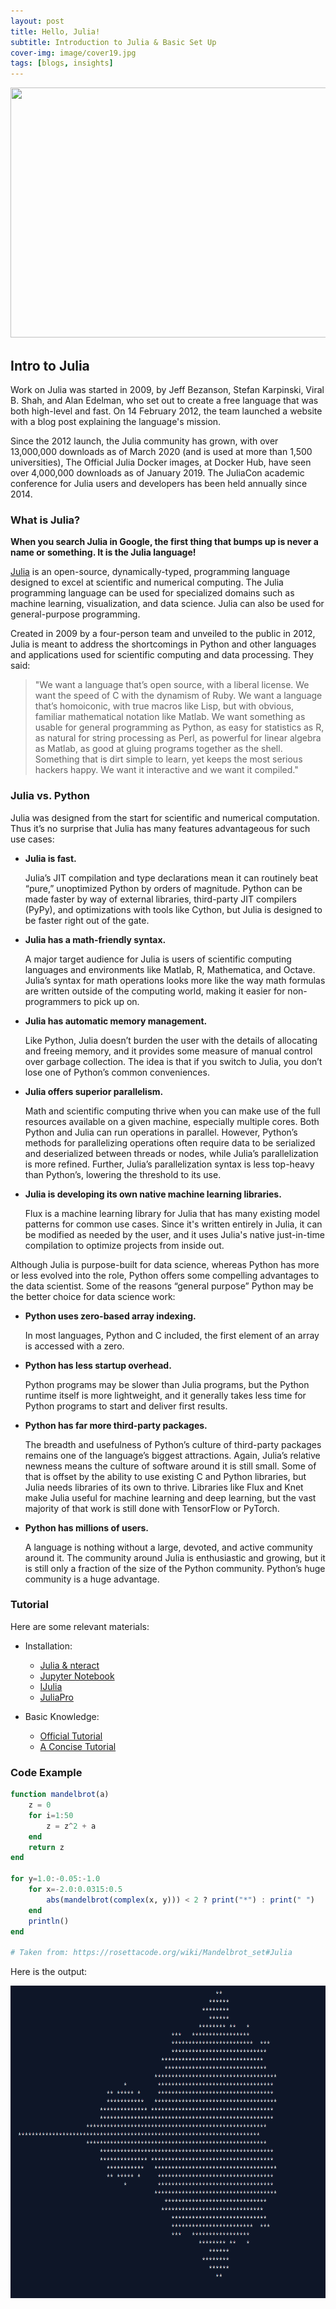 ```yaml
---
layout: post
title: Hello, Julia!
subtitle: Introduction to Julia & Basic Set Up
cover-img: image/cover19.jpg
tags: [blogs, insights]
---
```



<p align="center">
    <img src="https://upload.wikimedia.org/wikipedia/commons/thumb/1/1f/Julia_Programming_Language_Logo.svg/1920px-Julia_Programming_Language_Logo.svg.png" width = 700, height = 400>
</p>

## Intro to Julia

Work on Julia was started in 2009, by Jeff Bezanson, Stefan Karpinski, Viral B. Shah, and Alan Edelman, who set out to create a free language that was both high-level and fast. On 14 February 2012, the team launched a website with a blog post explaining the language's mission.

Since the 2012 launch, the Julia community has grown, with over 13,000,000 downloads as of March 2020 (and is used at more than 1,500 universities), The Official Julia Docker images, at Docker Hub, have seen over 4,000,000 downloads as of January 2019. The JuliaCon academic conference for Julia users and developers has been held annually since 2014.

### What is Julia?

__When you search Julia in Google, the first thing that bumps up is never a name or something. It is the Julia language!__

[Julia](https://julialang.org/) is an open-source, dynamically-typed, programming language designed to excel at scientific and numerical computing. The Julia programming language can be used for specialized domains such as machine learning, visualization, and data science. Julia can also be used for general-purpose programming.

Created in 2009 by a four-person team and unveiled to the public in 2012, Julia is meant to address the shortcomings in Python and other languages and applications used for scientific computing and data processing. They said:

> "We want a language that’s open source, with a liberal license. We want the speed of C with the dynamism of Ruby. We want a language that’s homoiconic, with true macros like Lisp, but with obvious, familiar mathematical notation like Matlab. We want something as usable for general programming as Python, as easy for statistics as R, as natural for string processing as Perl, as powerful for linear algebra as Matlab, as good at gluing programs together as the shell. Something that is dirt simple to learn, yet keeps the most serious hackers happy. We want it interactive and we want it compiled."


### Julia vs. Python

Julia was designed from the start for scientific and numerical computation. Thus it’s no surprise that Julia has many features advantageous for such use cases:

- **Julia is fast.** 

  Julia’s JIT compilation and type declarations mean it can routinely beat “pure,” unoptimized Python by orders of magnitude. Python can be made faster by way of external libraries, third-party JIT compilers (PyPy), and optimizations with tools like Cython, but Julia is designed to be faster right out of the gate.

- **Julia has a math-friendly syntax.**

  A major target audience for Julia is users of scientific computing languages and environments like Matlab, R, Mathematica, and Octave. Julia’s syntax for math operations looks more like the way math formulas are written outside of the computing world, making it easier for non-programmers to pick up on.

- **Julia has automatic memory management.** 

  Like Python, Julia doesn’t burden the user with the details of allocating and freeing memory, and it provides some measure of manual control over garbage collection. The idea is that if you switch to Julia, you don’t lose one of Python’s common conveniences.

- **Julia offers superior parallelism.** 

  Math and scientific computing thrive when you can make use of the full resources available on a given machine, especially multiple cores. Both Python and Julia can run operations in parallel. However, Python’s methods for parallelizing operations often require data to be serialized and deserialized between threads or nodes, while Julia’s parallelization is more refined. Further, Julia’s parallelization syntax is less top-heavy than Python’s, lowering the threshold to its use.

- **Julia is developing its own native machine learning libraries.** 

  Flux is a machine learning library for Julia that has many existing model patterns for common use cases. Since it's written entirely in Julia, it can be modified as needed by the user, and it uses Julia's native just-in-time compilation to optimize projects from inside out. 
  
Although Julia is purpose-built for data science, whereas Python has more or less evolved into the role, Python offers some compelling advantages to the data scientist. Some of the reasons “general purpose” Python may be the better choice for data science work:

- **Python uses zero-based array indexing.** 

  In most languages, Python and C included, the first element of an array is accessed with a zero.
  
- **Python has less startup overhead.** 

  Python programs may be slower than Julia programs, but the Python runtime itself is more lightweight, and it generally takes less time for Python programs to start and deliver first results.
  
- **Python has far more third-party packages.** 

  The breadth and usefulness of Python’s culture of third-party packages remains one of the language’s biggest attractions. Again, Julia’s relative newness means the culture of software around it is still small. Some of that is offset by the ability to use existing C and Python libraries, but Julia needs libraries of its own to thrive. Libraries like Flux and Knet make Julia useful for machine learning and deep learning, but the vast majority of that work is still done with TensorFlow or PyTorch.
  
- **Python has millions of users.**
  
  A language is nothing without a large, devoted, and active community around it. The community around Julia is enthusiastic and growing, but it is still only a fraction of the size of the Python community. Python’s huge community is a huge advantage. 

### Tutorial

Here are some relevant materials:

- Installation:
  - [Julia & nteract](https://www.youtube.com/watch?time_continue=2&v=Yx9krfmUGzQ&feature=emb_logo)
  - [Jupyter Notebook](https://www.youtube.com/watch?v=oyx8M1yoboY)
  - [IJulia](https://github.com/JuliaLang/IJulia.jl)
  - [JuliaPro](https://www.youtube.com/watch?v=ei-xnVid3QY)
  
- Basic Knowledge:
  - [Official Tutorial](https://julialang.org/learning/)
  - [A Concise Tutorial](https://syl1.gitbook.io/julia-language-a-concise-tutorial/)
  
  
### Code Example


```julia
function mandelbrot(a)
    z = 0
    for i=1:50
        z = z^2 + a
    end
    return z
end

for y=1.0:-0.05:-1.0
    for x=-2.0:0.0315:0.5
        abs(mandelbrot(complex(x, y))) < 2 ? print("*") : print(" ")
    end
    println()
end

# Taken from: https://rosettacode.org/wiki/Mandelbrot_set#Julia

```

Here is the output:

<p align="center">
    <img src="/image/julia.png" width = 700, height = 500>
</p>
